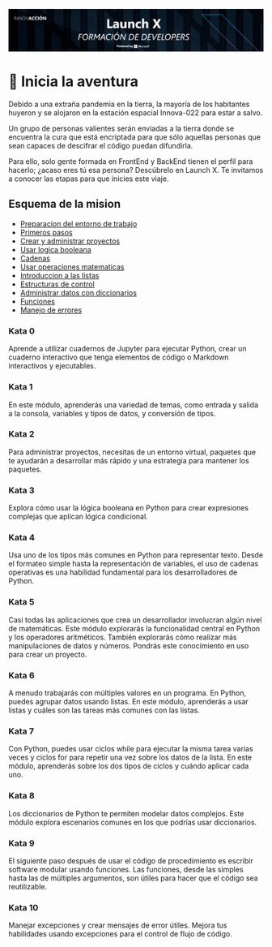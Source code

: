 ![Banner](/assets/Banner.png)

# 🚀 Inicia la aventura

Debido a una extraña pandemia en la tierra, la mayoría de los habitantes huyeron y se alojaron en la estación espacial Innova-022 para estar a salvo.

Un grupo de personas valientes serán enviadas a la tierra donde se encuentra la cura que está encriptada para que sólo aquellas personas que sean capaces de descifrar el código puedan difundirla.

Para ello, solo gente formada en FrontEnd y BackEnd tienen el perfil para hacerlo; ¿acaso eres tú esa persona? Descúbrelo en Launch X. Te invitamos a conocer las etapas para que inicies este viaje.

## Esquema de la mision

- [Preparacion del entorno de trabajo](#Kata-0)
- [Primeros pasos](#Kata-1)
- [Crear y administrar proyectos](#Kata-2)
- [Usar logica booleana](#Kata-3)
- [Cadenas](#Kata-4)
- [Usar operaciones matematicas](#Kata-5)
- [Introduccion a las listas](#Kata-6)
- [Estructuras de control](#Kata-7)
- [Administrar datos con diccionarios](#Kata-8)
- [Funciones](#Kata-9)
- [Manejo de errores](#Kata-10)

### Kata 0

Aprende a utilizar cuadernos de Jupyter para ejecutar Python, crear un cuaderno interactivo que tenga elementos de código o Markdown interactivos y ejecutables.

### Kata 1

En este módulo, aprenderás una variedad de temas, como entrada y salida a la consola, variables y tipos de datos, y conversión de tipos.

### Kata 2

Para administrar proyectos, necesitas de un entorno virtual, paquetes que te ayudarán a desarrollar más rápido y una estrategia para mantener los paquetes.

### Kata 3

Explora cómo usar la lógica booleana en Python para crear expresiones complejas que aplican lógica condicional.

### Kata 4

Usa uno de los tipos más comunes en Python para representar texto. Desde el formateo simple hasta la representación de variables, el uso de cadenas operativas es una habilidad fundamental para los desarrolladores de Python.

### Kata 5

Casi todas las aplicaciones que crea un desarrollador involucran algún nivel de matemáticas. Este módulo explorarás la funcionalidad central en Python y los operadores aritméticos. También explorarás cómo realizar más manipulaciones de datos y números. Pondrás este conocimiento en uso para crear un proyecto.

### Kata 6

A menudo trabajarás con múltiples valores en un programa. En Python, puedes agrupar datos usando listas. En este módulo, aprenderás a usar listas y cuáles son las tareas más comunes con las listas.

### Kata 7

Con Python, puedes usar ciclos while para ejecutar la misma tarea varias veces y ciclos for para repetir una vez sobre los datos de la lista. En este módulo, aprenderás sobre los dos tipos de ciclos y cuándo aplicar cada uno.

### Kata 8

Los diccionarios de Python te permiten modelar datos complejos. Este módulo explora escenarios comunes en los que podrías usar diccionarios.

### Kata 9

El siguiente paso después de usar el código de procedimiento es escribir software modular usando funciones. Las funciones, desde las simples hasta las de múltiples argumentos, son útiles para hacer que el código sea reutilizable.

### Kata 10

Manejar excepciones y crear mensajes de error útiles. Mejora tus habilidades usando excepciones para el control de flujo de código.
